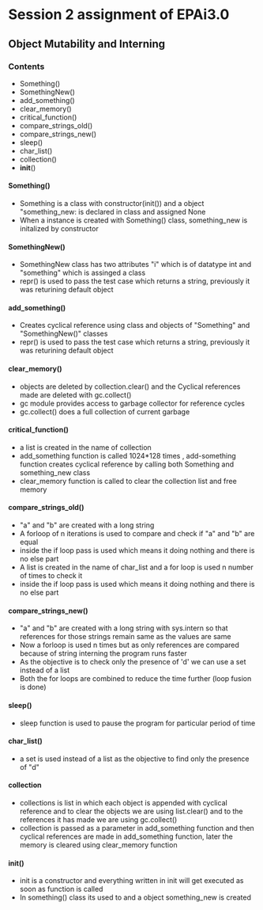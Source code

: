 # Session 2 assignment of EPAi3.0

## Object Mutability and Interning

### Contents

- Something()
- SomethingNew()
- add_something()
- clear_memory()
- critical_function()
- compare_strings_old()
- compare_strings_new()
- sleep()
- char_list()
- collection()
- __init__()

#### Something()

- Something is a class with constructor(init()) and a object "something_new: is declared in class and assigned None
- When a instance is created with Something() class, something_new is initalized by constructor

#### SomethingNew()

- SomethingNew class has two attributes "i" which is of datatype int and "something" which is assinged a class
- repr() is used to pass the test case which returns a string, previously it was returining default object

#### add_something()

- Creates cyclical reference using class and objects of "Something" and "SomethingNew()" classes
- repr() is used to pass the test case which returns a string, previously it was returining default object

#### clear_memory()

-  objects are deleted by collection.clear() and the Cyclical references made are deleted with gc.collect() 
- gc module provides access to garbage collector for reference cycles
- gc.collect() does a full collection of current garbage

#### critical_function()
- a list is created in the name of collection
- add_something function is called 1024*128 times , add-something function creates cyclical reference by calling both Something and something_new class
- clear_memory function is called to clear the collection list and free memory


#### compare_strings_old()
- "a" and "b" are created with a long string
- A forloop of n iterations is used to compare and check if "a" and "b" are equal
- inside the if loop pass is used which means it doing nothing and there is no else part
- A list is created in the name of char_list and a for loop is used n number of times to check it 
- inside the if loop pass is used which means it doing nothing and there is no else part

#### compare_strings_new()
- "a" and "b" are created with a long string with sys.intern so that references for those strings remain same as the values are same
- Now a forloop is used n times but as only references are compared because of string interning the program runs faster
- As the objective is to check only the presence of 'd' we can use a set instead of a list
- Both the for loops are combined to reduce the time further (loop fusion is done)

#### sleep()
- sleep function is used to pause the program for particular period of time 

#### char_list()
- a set is used instead of a list as the objective to find only the presence of "d"


#### collection
- collections is list in which each object is appended with cyclical reference and to clear the objects we are using list.clear() and to the references it has made we are using gc.collect()
- collection is passed as a parameter in add_something function and then cyclical references are made in add_something function, later the memory is cleared using clear_memory function


#### __init__()
- init is a constructor and everything written in init will get executed as soon as function is called
- In something() class its used to and a object something_new is created


